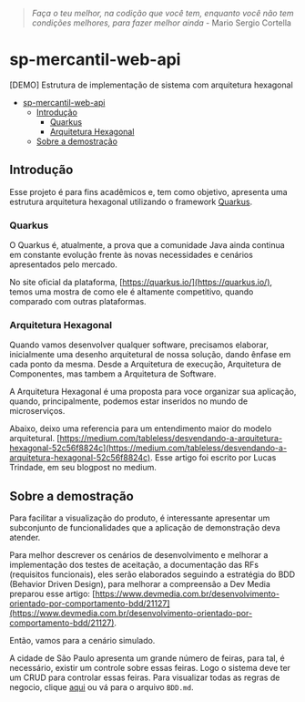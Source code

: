 > *Faça o teu melhor, na codição que você tem, enquanto você não tem condições melhores, para fazer melhor ainda* - Mario Sergio Cortella

# sp-mercantil-web-api
[DEMO] Estrutura de implementação de sistema com arquitetura hexagonal 

- [sp-mercantil-web-api](#sp-mercantil-web-api)
  - [Introdução](#introdução)
    - [Quarkus](#quarkus)
    - [Arquitetura Hexagonal](#arquitetura-hexagonal)
  - [Sobre a demostração](#sobre-a-demostração)

## Introdução

Esse projeto é para fins acadêmicos e, tem como objetivo, apresenta uma estrutura arquitetura hexagonal utilizando o framework [Quarkus](https://quarkus.io/).

### Quarkus

O Quarkus é, atualmente, a prova que a comunidade Java ainda continua em constante evolução frente às novas necessidades e cenários apresentados pelo mercado.

No site oficial da plataforma, [https://quarkus.io/](https://quarkus.io/), temos uma mostra de como ele é altamente competitivo, quando comparado com outras plataformas.

### Arquitetura Hexagonal

Quando vamos desenvolver qualquer software, precisamos elaborar, inicialmente uma desenho arquitetural de nossa solução, dando ênfase em cada ponto da mesma. Desde a Arquitetura de execução, Arquitetura de Componentes, mas tambem a Arquitetura de Software. 

A Arquitetura Hexagonal é uma proposta para voce organizar sua aplicação, quando, principalmente, podemos estar inseridos no mundo de microserviços.

Abaixo, deixo uma referencia para um entendimento maior do modelo arquitetural.
[https://medium.com/tableless/desvendando-a-arquitetura-hexagonal-52c56f8824c](https://medium.com/tableless/desvendando-a-arquitetura-hexagonal-52c56f8824c). Esse artigo foi escrito por Lucas Trindade, em seu blogpost no medium.

## Sobre a demostração

Para facilitar a visualização do produto, é interessante apresentar um subconjunto de funcionalidades que a aplicação de demonstração deva atender.

Para melhor descrever os cenários de desenvolvimento e melhorar a implementação dos testes de aceitação, a documentação das RFs (requisitos funcionais), eles serão elaborados seguindo a estratégia do BDD (Behavior Driven Design), para melhorar a compreensão a Dev Media preparou esse artigo: [https://www.devmedia.com.br/desenvolvimento-orientado-por-comportamento-bdd/21127](https://www.devmedia.com.br/desenvolvimento-orientado-por-comportamento-bdd/21127).

Então, vamos para a cenário simulado.

A cidade de São Paulo apresenta um grande número de feiras, para tal, é necessário, existir um controle sobre essas feiras. Logo o sistema deve ter um CRUD para controlar essas feiras. Para visualizar todas as regras de negocio, clique [aqui](./BDD.md) ou vá para o arquivo `BDD.md`.


